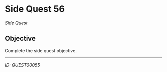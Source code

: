 # Side Quest 56

*Side Quest*

## Objective
Complete the side quest objective.

---
*ID: QUEST00055*